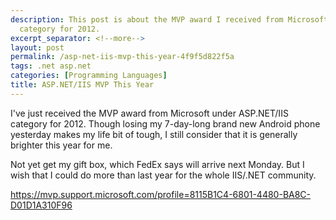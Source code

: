 ```yaml
---
description: This post is about the MVP award I received from Microsoft under ASP.NET/IIS
  category for 2012.
excerpt_separator: <!--more-->
layout: post
permalink: /asp-net-iis-mvp-this-year-4f9f5d822f5a
tags: .net asp.net
categories: [Programming Languages]
title: ASP.NET/IIS MVP This Year
---
```

I've just received the MVP award from Microsoft under ASP.NET/IIS category for 2012. Though losing my 7-day-long brand new Android phone yesterday makes my life bit of tough, I still consider that it is generally brighter this year for me.

Not yet get my gift box, which FedEx says will arrive next Monday. But I wish that I could do more than last year for the whole IIS/.NET community.

https://mvp.support.microsoft.com/profile=8115B1C4-6801-4480-BA8C-D01D1A310F96
<!--more-->